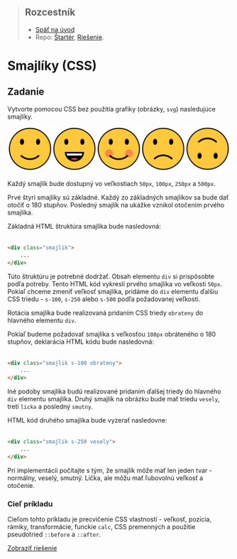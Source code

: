 <div class="hidden">

> ## Rozcestník
> - [Späť na úvod](../../README.md)
> - Repo: [Štartér](/../../tree/main/css/css-smajliky), [Riešenie](/../../tree/solution/css/css-smajliky).
</div>

# Smajlíky (CSS)

## Zadanie

Vytvorte pomocou CSS bez použitia grafiky (obrázky, `svg`) nasledujúce smajlíky.

![](images_css_smajliky/zadanie.png)

Každý smajlík bude dostupný vo veľkostiach `50px`, `100px`, `250px` a `500px`.

Prvé štyri smajlíky sú základné. Každý zo základných smajlíkov sa bude dať otočiť o 180 stupňov. Posledný smajlík na
ukážke vznikol otočením prvého smajlíka.

Základná HTML štruktúra smajlíka bude nasledovná:

```html

<div class="smajlik">
    ...
</div>
```

Túto štruktúru je potrebné dodržať. Obsah elementu `div` si prispôsobte podľa potreby. Tento HTML kód vykreslí prvého
smajlíka vo veľkosti `50px`. Pokiaľ chceme zmeniť veľkosť smajlíka, pridáme do `div` elementu ďalšiu CSS triedu -
`s-100`, `s-250` alebo `s-500` podľa požadovanej veľkosti.

Rotácia smajlíka bude realizovaná pridaním CSS triedy `obrateny` do hlavného elementu `div`.

Pokiaľ budeme požadovať smajlíka s veľkosťou `100px` obráteného o 180 stupňov, deklarácia HTML kódu bude nasledovná:

```html

<div class="smajlik s-100 obrateny">
    ...
</div>
```

Iné podoby smajlíka budú realizované pridaním ďalšej triedy do hlavného `div` elementu smajlíka. Druhý smajlík na
obrázku bude mať triedu `vesely`, tretí `licka` a posledný `smutny`.

HTML kód druhého smajlíka bude vyzerať nasledovne:

```html

<div class="smajlik s-250 vesely">
    ...
</div>
```

Pri implementácii počítajte s tým, že smajlík môže mať len jeden tvar - normálny, veselý, smutný. Líčka, ale môžu mať
ľubovolnú veľkosť a otočenie.

### Cieľ príkladu

Cieľom tohto príkladu je precvičenie CSS vlastností - veľkosť, pozícia, rámiky, transformácie, funckie `calc`, CSS
premenných a použitie pseudotried `::before` a `::after`.

<div class="hidden">

[Zobraziť riešenie](riesenie.md)
</div>